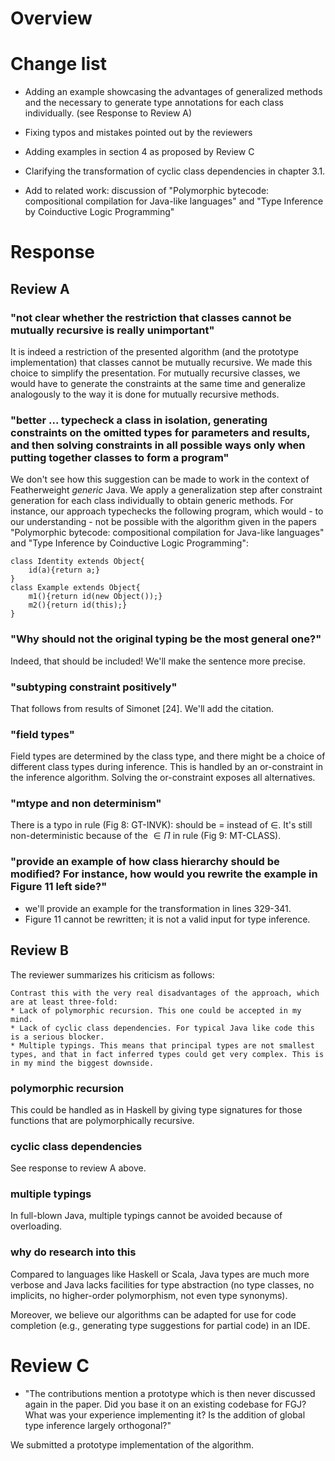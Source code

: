 
# Overview

# Change list

- Adding an example showcasing the advantages of generalized methods and the necessary to generate type annotations for each class individually. (see Response to Review A)

- Fixing typos and mistakes pointed out by the reviewers

- Adding examples in section 4 as proposed by Review C

- Clarifying the transformation of cyclic class dependencies in
  chapter 3.1.
  
- Add to related work: discussion of  "Polymorphic bytecode: compositional compilation for Java-like languages" and "Type Inference by Coinductive Logic Programming"

# Response
## Review A

### "not clear whether the restriction that classes cannot be mutually recursive is really unimportant"

It is indeed a restriction of the presented algorithm (and the
prototype implementation) that classes
cannot be mutually recursive. We made this choice to simplify the
presentation. For mutually recursive classes, we would have to
generate the constraints at the same time and generalize analogously
to the way it is done for mutually recursive methods.

###  "better ... typecheck a class in isolation, generating constraints on the omitted types for parameters and results, and then solving constraints in all possible ways only when putting together classes to form a program"

We don't see how this suggestion can be made to work in the context of
Featherweight *generic* Java. We apply a generalization step after
constraint generation for each class individually to obtain generic methods.
For instance, our approach typechecks the following program, which
would - to our understanding - not be possible with the algorithm
given in the papers "Polymorphic bytecode: compositional compilation
for Java-like languages" and "Type Inference by Coinductive Logic
Programming": 

    class Identity extends Object{
        id(a){return a;}
    }
    class Example extends Object{
        m1(){return id(new Object());}
        m2(){return id(this);}
    }

### "Why should not the original typing be the most general one?"

Indeed, that should be included! We'll make the sentence more precise. 

### "subtyping constraint positively"

That follows from results of Simonet [24]. We'll add the citation.

### "field types"

Field types are determined by the class type, and there might be a
choice of different class types during inference. This is handled by
an or-constraint in the inference algorithm. Solving the or-constraint
exposes all alternatives. 

### "mtype and non determinism"

There is a typo in rule (Fig 8: GT-INVK): should be = instead of $\in$. 
It's still non-deterministic because of the $\in\Pi$ in rule (Fig 9: MT-CLASS).

### "provide an example of how class hierarchy should be modified? For instance, how would you rewrite the example in Figure 11 left side?"

- we'll provide an example for the transformation in lines 329-341.
- Figure 11 cannot be rewritten; it is not a valid input for type
  inference.


## Review B

The reviewer summarizes his criticism as follows:

    Contrast this with the very real disadvantages of the approach, which are at least three-fold:
    * Lack of polymorphic recursion. This one could be accepted in my mind.
    * Lack of cyclic class dependencies. For typical Java like code this is a serious blocker.
    * Multiple typings. This means that principal types are not smallest types, and that in fact inferred types could get very complex. This is in my mind the biggest downside.

### polymorphic recursion

This could be handled as in Haskell by giving type signatures for
those functions that are polymorphically recursive.

### cyclic class dependencies

See response to review A above.

### multiple typings

In full-blown Java, multiple typings cannot be avoided because of
overloading. 

### why do research into this

Compared to languages like Haskell or Scala, Java types are much more
verbose and Java lacks facilities for type abstraction (no type
classes, no implicits, no higher-order polymorphism, not even type
synonyms).

Moreover, we believe our algorithms can be adapted for use for code completion (e.g.,
generating type suggestions for partial code) in an IDE. 

# Review C

- "The contributions mention a prototype which is then never discussed again in the paper. Did you base it on an existing codebase for FGJ? What was your experience implementing it? Is the addition of global type inference largely orthogonal?"

We submitted a prototype implementation of the algorithm.

